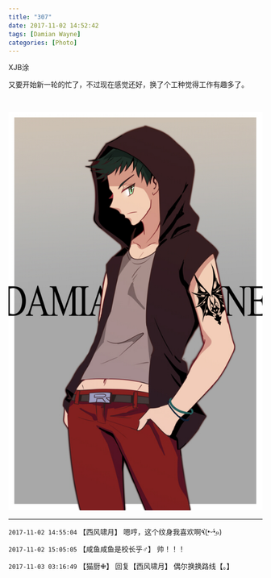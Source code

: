 ```yaml
---
title: "307"
date: 2017-11-02 14:52:42
tags: [Damian Wayne]
categories: [Photo]
---
```


<p>XJB涂</p> 
<p>又要开始新一轮的忙了，不过现在感觉还好，换了个工种觉得工作有趣多了。</p> 
<p><br /></p>

![](https://raw.githubusercontent.com/alicewish/meowchain247/master/img_cVZNdzJtQk9JV2NEbzVzZjdXVWd6alRWV0pESVk0SzBQUjcyWEIvQWo1N2YvMGlBVWtTajBBPT0.jpg)

---

`2017-11-02 14:55:04` 【西风啸月】 嗯哼，这个纹身我喜欢啊٩(•̤̀ᵕ•̤́๑)

`2017-11-02 15:05:05` 【咸鱼咸鱼是校长乎♂】 帅！！！

`2017-11-03 03:16:49` 【猫厨✙】 回复【西风啸月】 偶尔换换路线【。】
